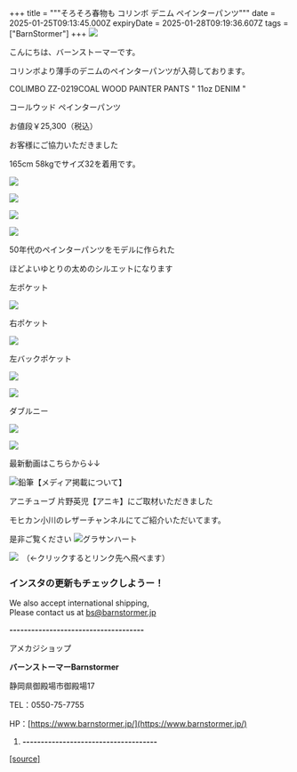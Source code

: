 +++
title = """そろそろ春物も コリンボ デニム ペインターパンツ"""
date = 2025-01-25T09:13:45.000Z
expiryDate = 2025-01-28T09:19:36.607Z
tags = ["BarnStormer"]
+++
[![](https://stat.ameba.jp/user_images/20231023/16/barnstormer-go/b2/03/p/o0420015015354743273.png)](https://ameblo.jp/barnstormer-go/entry-12825670498.html)

こんにちは、バーンストーマーです。

コリンボより薄手のデニムのペインターパンツが入荷しております。

COLIMBO ZZ-0219COAL WOOD PAINTER PANTS " 11oz DENIM "

コールウッド ペインターパンツ

お値段￥25,300（税込）

お客様にご協力いただきました

165cm 58kgでサイズ32を着用です。

[![](https://stat.ameba.jp/user_images/20250125/18/barnstormer-go/a7/2f/j/o0500075015536980350.jpg)](https://stat.ameba.jp/user_images/20250125/18/barnstormer-go/a7/2f/j/o0500075015536980350.jpg)

[![](https://stat.ameba.jp/user_images/20250125/18/barnstormer-go/22/ee/j/o0500075015536980352.jpg)](https://stat.ameba.jp/user_images/20250125/18/barnstormer-go/22/ee/j/o0500075015536980352.jpg)

[![](https://stat.ameba.jp/user_images/20250125/18/barnstormer-go/1a/9d/j/o0500075015536980353.jpg)](https://stat.ameba.jp/user_images/20250125/18/barnstormer-go/1a/9d/j/o0500075015536980353.jpg)

[![](https://stat.ameba.jp/user_images/20250125/18/barnstormer-go/61/67/j/o0500075015536980356.jpg)](https://stat.ameba.jp/user_images/20250125/18/barnstormer-go/61/67/j/o0500075015536980356.jpg)

50年代のペインターパンツをモデルに作られた

ほどよいゆとりの太めのシルエットになります

左ポケット

[![](https://stat.ameba.jp/user_images/20250125/18/barnstormer-go/1d/ed/j/o0500075015536980359.jpg)](https://stat.ameba.jp/user_images/20250125/18/barnstormer-go/1d/ed/j/o0500075015536980359.jpg)

右ポケット

[![](https://stat.ameba.jp/user_images/20250125/18/barnstormer-go/ec/97/j/o0500075015536980363.jpg)](https://stat.ameba.jp/user_images/20250125/18/barnstormer-go/ec/97/j/o0500075015536980363.jpg)

左バックポケット

[![](https://stat.ameba.jp/user_images/20250125/18/barnstormer-go/b3/e0/j/o0500075015536980357.jpg)](https://stat.ameba.jp/user_images/20250125/18/barnstormer-go/b3/e0/j/o0500075015536980357.jpg)

[![](https://stat.ameba.jp/user_images/20250125/18/barnstormer-go/83/02/j/o0500075015536980362.jpg)](https://stat.ameba.jp/user_images/20250125/18/barnstormer-go/83/02/j/o0500075015536980362.jpg)

ダブルニー

[![](https://stat.ameba.jp/user_images/20250125/18/barnstormer-go/50/8b/j/o0500075015536980360.jpg)](https://stat.ameba.jp/user_images/20250125/18/barnstormer-go/50/8b/j/o0500075015536980360.jpg)

[![](https://stat.ameba.jp/user_images/20250125/18/barnstormer-go/18/75/j/o0500075015536980368.jpg)](https://stat.ameba.jp/user_images/20250125/18/barnstormer-go/18/75/j/o0500075015536980368.jpg)

最新動画はこちらから↓↓

![鉛筆](https://stat100.ameba.jp/blog/ucs/img/char/char3/519.png)【メディア掲載について】

アニチューブ 片野英児【アニキ】にご取材いただきました

モヒカン小川のレザーチャンネルにてご紹介いただいてます。

是非ご覧ください ![グラサンハート](https://stat100.ameba.jp/blog/ucs/img/char/char3/148.png)

[![](https://stat.ameba.jp/user_images/20230412/16/barnstormer-go/6a/23/p/o0108010815269242493.png)](https://www.instagram.com/barnstormer_daily/)　（←クリックするとリンク先へ飛べます）

### インスタの更新もチェックしようー！

We also accept international shipping,  
Please contact us at bs@barnstormer.jp

**\-------------------------------------**

アメカジショップ

**バーンストーマーBarnstormer**

静岡県御殿場市御殿場17

TEL：0550-75-7755

HP：[https://www.barnstormer.jp/](https://www.barnstormer.jp/)

1.  **\-------------------------------------**

[[source]](https://ameblo.jp/barnstormer-go/entry-12883831719.html)

